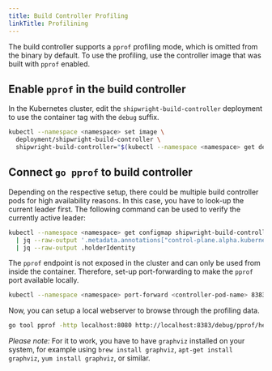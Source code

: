 ```yaml
---
title: Build Controller Profiling
linkTitle: Profilining
---
```


The build controller supports a `pprof` profiling mode, which is omitted from the binary by default. To use the profiling, use the controller image that was built with `pprof` enabled.

## Enable `pprof` in the build controller

In the Kubernetes cluster, edit the `shipwright-build-controller` deployment to use the container tag with the `debug` suffix.

```sh
kubectl --namespace <namespace> set image \
  deployment/shipwright-build-controller \
  shipwright-build-controller="$(kubectl --namespace <namespace> get deployment shipwright-build-controller --output jsonpath='{.spec.template.spec.containers[].image}')-debug"
```

## Connect `go pprof` to build controller

Depending on the respective setup, there could be multiple build controller pods for high availability reasons. In this case, you have to look-up the current leader first. The following command can be used to verify the currently active leader:

```sh
kubectl --namespace <namespace> get configmap shipwright-build-controller-lock --output json \
  | jq --raw-output '.metadata.annotations["control-plane.alpha.kubernetes.io/leader"]' \
  | jq --raw-output .holderIdentity
```

The `pprof` endpoint is not exposed in the cluster and can only be used from inside the container. Therefore, set-up port-forwarding to make the `pprof` port available locally.

```sh
kubectl --namespace <namespace> port-forward <controller-pod-name> 8383:8383
```

Now, you can setup a local webserver to browse through the profiling data.

```sh
go tool pprof -http localhost:8080 http://localhost:8383/debug/pprof/heap
```

_Please note:_ For it to work, you have to have `graphviz` installed on your system, for example using `brew install graphviz`, `apt-get install graphviz`, `yum install graphviz`, or similar.
